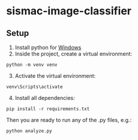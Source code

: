 # sismac-image-classifier

## Setup
1. Install python for [Windows](https://www.python.org/downloads/windows/)
2. Inside the project, create a virtual environment:
```
python -m venv venv
```
3. Activate the virtual environment:
```
venv\Scripts\activate
```
4. Install all dependencies:
```
pip install -r requirements.txt
```
Then you are ready to run any of the .py files, e.g.:
```
python analyze.py
```